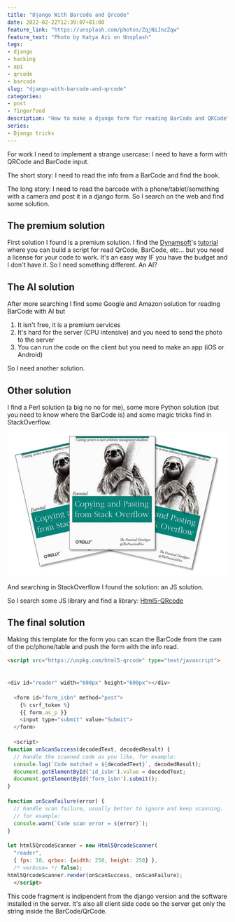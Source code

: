 ```yaml
---
title: "Django With Barcode and Qrcode"
date: 2022-02-22T12:39:07+01:00
feature_link: "https://unsplash.com/photos/ZqjNiJnzZqw"
feature_text: "Photo by Katya Azi on Unsplash"
tags:
- django
- hacking
- api
- qrcode
- barcode
slug: "django-with-barcode-and-qrcode"
categories:
- post
- fingerfood
description: "How to make a django form for reading BarCode and QRCode"
series:
- Django tricks
---
```

For work I need to implement a strange usercase: I need to have a form with QRCode and BarCode input.

The short story: I need to read the info from a BarCode and find the book.

The long story: I need to read the barcode with a phone/tablet/something with a camera and post it in a django form. So I search on the web and find some solution.

## The premium solution

First solution I found is a premium solution. I find the [Dynamsoft](https://www.dynamsoft.com/)'s [tutorial](https://www.dynamsoft.com/barcode-reader/programming/python/user-guide.html) where you can build a script for read QrCode, BarCode, etc... but you need a license for your code to work.
It's an easy way IF you have the budget and I don't have it.
So I need something different.
An AI?

## The AI solution

After more searching I find some Google and Amazon solution for reading BarCode with AI but

1) It isn't free, it is a premium services
2) It's hard for the server (CPU intensive) and you need to send the photo to the server
3) You can run the code on the client but you need to make an app (iOS or Android)

So I need another solution.

## Other solution

I find a Perl solution (a big no no for me), some more Python solution (but you need to know where the BarCode is) and some magic tricks find in StackOverflow.

![Copy and Paste from StackOverflow](CopyPastingStackOverflow.jpeg)

And searching in StackOverflow I found the solution: an JS solution.

So I search some JS library and find a library: [Html5-QRcode](https://github.com/mebjas/html5-qrcode)

## The final solution

Making this template for the form you can scan the BarCode from the cam of the pc/phone/table and push the form with the info read.

``` html
<script src="https://unpkg.com/html5-qrcode" type="text/javascript">


<div id="reader" width="600px" height="600px"></div>

  <form id="form_isbn" method="post">
    {% csrf_token %}
    {{ form.as_p }}
    <input type="submit" value="Submit">
  </form>

  <script>
function onScanSuccess(decodedText, decodedResult) {
  // handle the scanned code as you like, for example:
  console.log(`Code matched = ${decodedText}`, decodedResult);
  document.getElementById('id_isbn').value = decodedText;
  document.getElementById('form_isbn').submit();
}

function onScanFailure(error) {
  // handle scan failure, usually better to ignore and keep scanning.
  // for example:
  console.warn(`Code scan error = ${error}`);
}

let html5QrcodeScanner = new Html5QrcodeScanner(
  "reader",
  { fps: 10, qrbox: {width: 250, height: 250} },
  /* verbose= */ false);
html5QrcodeScanner.render(onScanSuccess, onScanFailure);
  </script>
```

This code fragment is indipendent from the django version and the software installed in the server.
It's also all client side code so the server get only the string inside the BarCode/QrCode.

